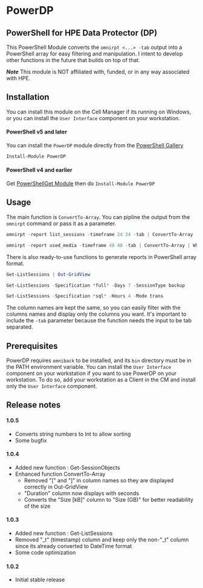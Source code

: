 # PowerDP
PowerShell for HPE Data Protector (DP)
-
This PowerShell Module converts the `omnirpt <...> -tab` output into a PowerShell array for easy filtering and manipulation. I intent to develop other functions in the future that builds on top of that.

***Note*** This module is NOT affiliated with, funded, or in any way associated with HPE.

Installation
-
You can install this module on the Cell Manager if its running on Windows, or you can install the `User Interface` component on your workstation.
#### PowerShell v5 and later
You can install the `PowerDP` module directly from the [PowerShell Gallery](https://www.powershellgallery.com/packages/PowerDP)
```PowerShell
Install-Module PowerDP
```

#### PowerShell v4 and earlier
Get [PowerShellGet Module](https://docs.microsoft.com/en-us/powershell/gallery/psget/get_psget_module) then do `Install-Module PowerDP`

Usage
-
The main function is `ConvertTo-Array`. You can pipline the output from the `omnirpt` command or pass it as a parameter.
```PowerShell
omnirpt -report list_sessions -timeframe 24 24 -tab | ConvertTo-Array

omnirpt -report used_media -timeframe 48 48 -tab | ConvertTo-Array | Where-Object {$_.Location -like "*HP:MSL6480*"}
```

There is also ready-to-use functions to generate reports in PowerShell array format.
```PowerShell
Get-ListSessions | Out-GridView

Get-ListSessions -Specification *full* -Days 7 -SessionType backup

Get-ListSessions -Specification *sql* -Hours 4 -Mode trans
```

The column names are kept the same, so you can easily filter with the columns names and display only the columns you want. It's important to include the `-tab` parameter because the function needs the input to be tab separated.

Prerequisites
-
PowerDP requires `omniback` to be installed, and its `bin` directory must be in the PATH environment variable.
You can install the `User Interface` component on your workstation if you want to use PowerDP on your workstation. To do so, add your workstation as a Client in the CM and install only the `User Interface` component.

Release notes
-
#### 1.0.5
* Converts string numbers to Int to allow sorting
* Some bugfix
#### 1.0.4
* Added new function : Get-SessionObjects
* Enhanced function ConvertTo-Array
    - Removed "[" and "]" in column names so they are displayed correctly in Out-GridView
    - "Duration" column now displays with seconds
    - Converts the "Size [kB]" column to "Size (GB)" for better readability of the size
#### 1.0.3
* Added new function : Get-ListSessions
* Removed "\_t" (timestamp) column and keep only the non-"\_t" column since its already converted to DateTime format
* Some code optimization

#### 1.0.2
* Initial stable release
